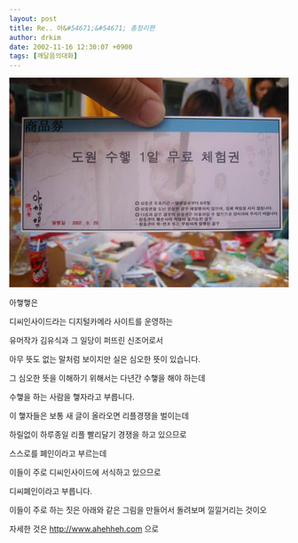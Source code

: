```yaml
---
layout: post
title: Re.. 아&#54671;&#54671; 총정리편
author: drkim
date: 2002-11-16 12:30:07 +0900
tags: [깨달음의대화]
---
```

![](.//files/attach/images/198/706/1037417407.jpg)  
  
아햏햏은
  
디씨인사이드라는 디지털카메라 사이트를 운영하는
  
유머작가 김유식과 그 일당이 퍼뜨린 신조어로서
  
아무 뜻도 없는 말처럼 보이지만 실은 심오한 뜻이 있습니다.
  

  
그 심오한 뜻을 이해하기 위해서는 다년간 수햏을 해야 하는데
  
수햏을 하는 사람을 햏자라고 부릅니다.
  

  
이 햏자들은 보통 새 글이 올라오면 리플경쟁을 벌이는데
  
하릴없이 하루종일 리플 빨리달기 경쟁을 하고 있으므로
  
스스로를 폐인이라고 부르는데
  

  
이들이 주로 디씨인사이드에 서식하고 있으므로
  
디씨폐인이라고 부릅니다.
  

  
이들이 주로 하는 짓은 아래와 같은 그림을 만들어서 돌려보며 낄낄거리는 것이오
  
자세한 것은 http://www.ahehheh.com 으로